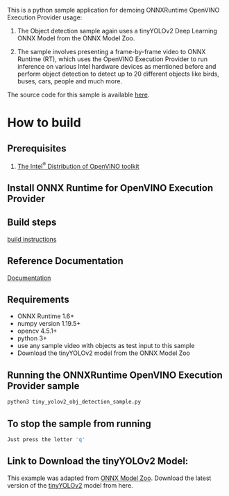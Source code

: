 This is a python sample application for demoing ONNXRuntime OpenVINO Execution Provider usage:

1. The Object detection sample again uses a tinyYOLOv2 Deep Learning ONNX Model from the ONNX Model Zoo.
 
2. The sample involves presenting a frame-by-frame video to ONNX Runtime (RT), which uses the OpenVINO Execution Provider to run inference on various Intel hardware devices as mentioned before and perform object detection to detect up to 20 different objects like birds, buses, cars, people and much more.

The source code for this sample is available [here](https://github.com/microsoft/onnxruntime/tree/master/samples/python/OpenVINO_EP_samples/tiny_yolo_v2_object_detection).

# How to build

## Prerequisites
1. [The Intel<sup>®</sup> Distribution of OpenVINO toolkit](https://docs.openvinotoolkit.org/latest/index.html)

## Install ONNX Runtime for OpenVINO Execution Provider

## Build steps
[build instructions](https://www.onnxruntime.ai/docs/reference/execution-providers/OpenVINO-ExecutionProvider.html#build)


## Reference Documentation
[Documentation](https://www.onnxruntime.ai/docs/reference/execution-providers/OpenVINO-ExecutionProvider.html)


## Requirements

* ONNX Runtime 1.6+
* numpy version 1.19.5+
* opencv 4.5.1+
* python 3+
* use any sample video with objects as test input to this sample
* Download the tinyYOLOv2 model from the ONNX Model Zoo

## Running the ONNXRuntime OpenVINO Execution Provider sample

```bash
python3 tiny_yolov2_obj_detection_sample.py
```

## To stop the sample from running

```bash
Just press the letter 'q'
```


## Link to Download the tinyYOLOv2 Model:

This example was adapted from [ONNX Model Zoo](https://github.com/onnx/models). Download the latest version of the [tinyYOLOv2](https://github.com/onnx/models/tree/master/vision/object_detection_segmentation/tiny-yolov2) model from here.
